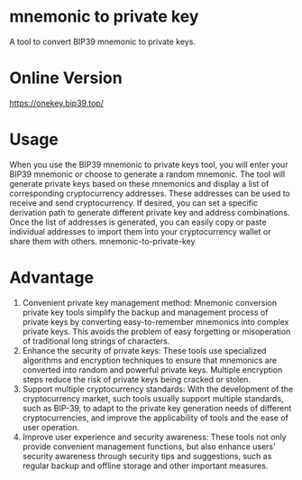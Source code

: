 # mnemonic to private key
A tool to convert BIP39 mnemonic to private keys.
# Online Version
https://onekey.bip39.top/
# Usage
When you use the BIP39 mnemonic to private keys tool, you will enter your BIP39 mnemonic or choose to generate a random mnemonic. The tool will generate private keys based on these mnemonics and display a list of corresponding cryptocurrency addresses. These addresses can be used to receive and send cryptocurrency.
If desired, you can set a specific derivation path to generate different private key and address combinations. Once the list of addresses is generated, you can easily copy or paste individual addresses to import them into your cryptocurrency wallet or share them with others.
mnemonic-to-private-key
# Advantage
1. Convenient private key management method: Mnemonic conversion private key tools simplify the backup and management process of private keys by converting easy-to-remember mnemonics into complex private keys. This avoids the problem of easy forgetting or misoperation of traditional long strings of characters.
2. Enhance the security of private keys: These tools use specialized algorithms and encryption techniques to ensure that mnemonics are converted into random and powerful private keys. Multiple encryption steps reduce the risk of private keys being cracked or stolen.
3. Support multiple cryptocurrency standards: With the development of the cryptocurrency market, such tools usually support multiple standards, such as BIP-39, to adapt to the private key generation needs of different cryptocurrencies, and improve the applicability of tools and the ease of user operation.
4. Improve user experience and security awareness: These tools not only provide convenient management functions, but also enhance users' security awareness through security tips and suggestions, such as regular backup and offline storage and other important measures.
